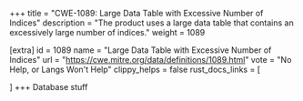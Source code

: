 +++
title = "CWE-1089: Large Data Table with Excessive Number of Indices"
description	= "The product uses a large data table that contains an excessively large number of indices."
weight = 1089

[extra]
id = 1089
name = "Large Data Table with Excessive Number of Indices"
url = "https://cwe.mitre.org/data/definitions/1089.html"
vote = "No Help, or Langs Won't Help"
clippy_helps = false
rust_docs_links = [
	
]
+++
Database stuff

